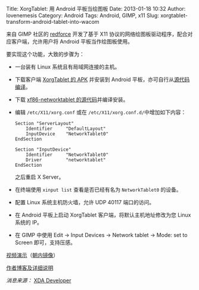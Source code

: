 Title: XorgTablet: 用 Android 平板当绘图板
Date: 2013-01-18 10:32
Author: lovenemesis
Category: Android
Tags: Android, GIMP, x11
Slug: xorgtablet-transform-android-tablet-into-wacom

来自 GIMP 社区的 [redforce](http://www.gimpusers.com/users/redforce)
开发了基于 X11 协议的网络绘图板驱动程序，配合对应客户端，允许用户将
Android 平板当作绘图板使用。

要实现这个功能，大致的步骤为：

-   一台装有 Linux 系统且有局域网连接的主机。
-   下载客户端 [XorgTablet 的
    APK](http://sourceforge.net/projects/xorgtablet/files/XorgTablet/XorgTablet-16012013.apk/download)
    并安装到 Android
    平板，亦可自行从[源代码编译](https://github.com/rfc2822/XorgTablet)。
-   下载 [xf86-networktablet
    的源代码](https://github.com/rfc2822/xf86-networktablet)并编译安装。
-   编辑 `/etc/X11/xorg.conf` 或在
    `/etc/X11/xorg.conf.d/`中增加如下内容：

        Section "ServerLayout"
            Identifier     "DefaultLayout"
            InputDevice    "NetworkTablet0"
        EndSection

        Section "InputDevice"
            Identifier     "NetworkTablet0"
            Driver         "networktablet"
        EndSection

    之后重启 X Server。

-   在终端使用 `xinput list` 查看是否已经有名为 `NetworkTablet0`
    的设备。
-   配置 Linux 系统主机防火墙，允许 UDP 40117 端口的访问。
-   在 Android 平板上启动 XorgTablet 客户端，将默认主机地址修改为您
    Linux 系统的 IP。
-   在 GIMP 中使用 Edit -> Input Devices -> Network tablet -> Mode:
    set to Screen 即可，支持压感。

[视频演示](http://www.youtube.com/watch?v=QgTm2TEt4Yc)（[朝内镜像](http://v.youku.com/v_show/id_XNTAzNDg5NjIw.html)）

[作者博客及详细说明](http://blog.dev001.net/post/40681591705/x-org-use-your-android-tablet-as-a-graphics-tablet)

*消息来源：* [XDA
Developer](http://www.xda-developers.com/android/android-gains-x11-support/)
